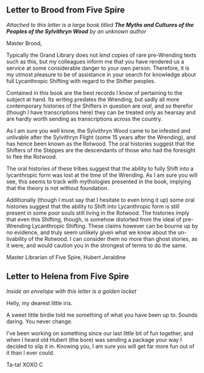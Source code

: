 ## Letter to Brood from Five Spire

*Attached to this letter is a large book titled **The Myths and Cultures of the Peoples of the Sylvithryn Wood** by an unknown author*

Master Brood,

Typically the Grand Library does not *lend* copies of rare pre-Wrending texts such as this, but my colleagues inform me that you have rendered us a service at some considerable danger to your own person. Therefore, it is my utmost pleasure to be of assistance in your search for knowledge about full Lycanthropic Shifting with regard to the Shifter peoples.

Contained in this book are the best records I know of pertaining to the subject at hand. Its writing predates the Wrending, but sadly all more contemporary histories of the Shifters in question are *oral*, and so therefor (though I have transcriptions here) they can be treated only as hearsay and are hardly worth sending as transcriptions across the country.

As I am sure you well know, the Sylvithryn Wood came to be infested and unlivable after the Sylvithryn Flight (some 15 years after the Wrending), and has hence been known as the Rotwood. The oral histories suggest that the Shifters of the Steppes are the descendants of those who had the foresight to flee the Rotwood.

The oral histories of these tribes suggest that the ability to fully Shift into a lycanthropic form was lost at the time of the Wrending. As I am sure you will see, this seems to track with mythologies presented in the book, implying that the theory is not without foundation.

Additionally (though I must say that I hesitate to even bring it up) some oral histories suggest that the ability to Shift into Lycanthropic form is still present in some poor souls still living in the Rotwood. The histories imply that even this Shifting, though, is somehow distorted from the ideal of pre-Wrending Lycanthropic Shifting. These claims however can be bourne up by no evidence, and truly seem unlikely given what we know about the un-livability of the Rotwood. I can consider them no more than ghost stories, as it were, and would caution you in the strongest of terms to do the same.

Master Librarian of Five Spire,
Hubert Jeraldine

## Letter to Helena from Five Spire

*Inside an envelope with this letter is a golden locket*

Helly, my dearest little iris.

A sweet little birdie told me something of what you have been up to. Sounds daring. You never change.

I've been working on something since our last little bit of fun together, and when I heard old Hubert (the bore) was sending a package your way I decided to slip it in. Knowing you, I am sure you will get far more fun out of it than I ever could.

Ta-ta! XOXO
C


